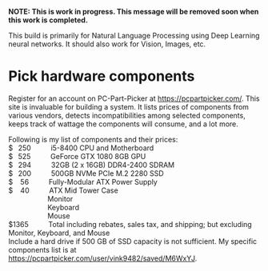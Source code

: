 **NOTE: This is work in progress. This message will be removed soon when this work is completed.**  

This build is primarily for Natural Language Processing using Deep Learning neural networks. It should also work for Vision, Images, etc.
# Pick hardware components
Register for an account on PC-Part-Picker at https://pcpartpicker.com/. This site is invaluable for building a system. It lists prices of components from various vendors, detects incompatibilities among selected components, keeps track of wattage the components will consume, and a lot more.  

Following is my list of components and their prices:   
$ &thinsp; 250 &emsp; &emsp; i5-8400 CPU and Motherboard   
$ &thinsp; 525 &emsp; &emsp; GeForce GTX 1080 8GB GPU   
$ &thinsp; 294 &emsp; &emsp; 32GB (2 x 16GB) DDR4-2400 SDRAM   
$ &thinsp; 200 &emsp; &emsp; 500GB NVMe PCIe M.2 2280 SSD   
$ &ensp; 56 &emsp; &emsp; Fully-Modular ATX Power Supply   
$ &ensp; 40 &emsp; &emsp; ATX Mid Tower Case   
&emsp; &emsp; &emsp;  &emsp; &thinsp;  Monitor   
&emsp; &emsp; &emsp;  &emsp; &thinsp;  Keyboard   
&emsp; &emsp; &emsp;  &emsp; &thinsp;  Mouse   
$1365 &emsp; &emsp; Total including rebates, sales tax, and shipping; but excluding Monitor, Keyboard, and Mouse  
Include a hard drive if 500 GB of SSD capacity is not sufficient. My specific components list is at <https://pcpartpicker.com/user/vink9482/saved/M6WxYJ>.   

